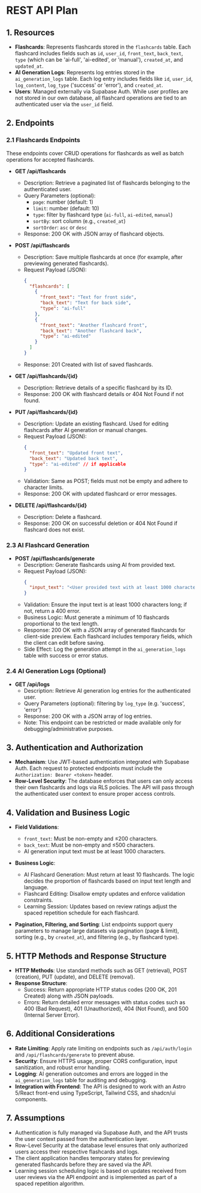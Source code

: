 # REST API Plan

## 1. Resources

- **Flashcards**: Represents flashcards stored in the `flashcards` table. Each flashcard includes fields such as `id`, `user_id`, `front_text`, `back_text`, `type` (which can be 'ai-full', 'ai-edited', or 'manual'), `created_at`, and `updated_at`.
- **AI Generation Logs**: Represents log entries stored in the `ai_generation_logs` table. Each log entry includes fields like `id`, `user_id`, `log_content`, `log_type` ('success' or 'error'), and `created_at`.
- **Users**: Managed externally via Supabase Auth. While user profiles are not stored in our own database, all flashcard operations are tied to an authenticated user via the `user_id` field. 

## 2. Endpoints

### 2.1 Flashcards Endpoints

These endpoints cover CRUD operations for flashcards as well as batch operations for accepted flashcards.

- **GET /api/flashcards**
  - Description: Retrieve a paginated list of flashcards belonging to the authenticated user.
  - Query Parameters (optional):
    - `page`: number (default: 1)
    - `limit`: number (default: 10)
    - `type`: filter by flashcard type (`ai-full`, `ai-edited`, `manual`)
    - `sortBy`: sort column (e.g., `created_at`)
    - `sortOrder`: `asc` or `desc`
  - Response: 200 OK with JSON array of flashcard objects.

- **POST /api/flashcards**
  - Description: Save multiple flashcards at once (for example, after previewing generated flashcards).
  - Request Payload (JSON):
    ```json
    {
      "flashcards": [
        {
          "front_text": "Text for front side",
          "back_text": "Text for back side",
          "type": "ai-full"
        },
        {
          "front_text": "Another flashcard front",
          "back_text": "Another flashcard back",
          "type": "ai-edited"
        }
      ]
    }
    ```
  - Response: 201 Created with list of saved flashcards.
  
- **GET /api/flashcards/{id}**
  - Description: Retrieve details of a specific flashcard by its ID.
  - Response: 200 OK with flashcard details or 404 Not Found if not found.

- **PUT /api/flashcards/{id}**
  - Description: Update an existing flashcard. Used for editing flashcards after AI generation or manual changes.
  - Request Payload (JSON):
    ```json
    {
      "front_text": "Updated front text",
      "back_text": "Updated back text",
      "type": "ai-edited" // if applicable
    }
    ```
  - Validation: Same as POST; fields must not be empty and adhere to character limits.
  - Response: 200 OK with updated flashcard or error messages.

- **DELETE /api/flashcards/{id}**
  - Description: Delete a flashcard.
  - Response: 200 OK on successful deletion or 404 Not Found if flashcard does not exist.

### 2.3 AI Flashcard Generation

- **POST /api/flashcards/generate**
  - Description: Generate flashcards using AI from provided text.
  - Request Payload (JSON):
    ```json
    {
      "input_text": "<User provided text with at least 1000 characters>"
    }
    ```
  - Validation: Ensure the input text is at least 1000 characters long; if not, return a 400 error.
  - Business Logic: Must generate a minimum of 10 flashcards proportional to the text length.
  - Response: 200 OK with a JSON array of generated flashcards for client-side preview. Each flashcard includes temporary fields, which the client can edit before saving.
  - Side Effect: Log the generation attempt in the `ai_generation_logs` table with success or error status.

### 2.4 AI Generation Logs (Optional)

- **GET /api/logs**
  - Description: Retrieve AI generation log entries for the authenticated user.
  - Query Parameters (optional): filtering by `log_type` (e.g. 'success', 'error')
  - Response: 200 OK with a JSON array of log entries.
  - Note: This endpoint can be restricted or made available only for debugging/administrative purposes.

## 3. Authentication and Authorization

- **Mechanism**: Use JWT-based authentication integrated with Supabase Auth. Each request to protected endpoints must include the `Authorization: Bearer <token>` header.
- **Row-Level Security**: The database enforces that users can only access their own flashcards and logs via RLS policies. The API will pass through the authenticated user context to ensure proper access controls.

## 4. Validation and Business Logic

- **Field Validations**:
  - `front_text`: Must be non-empty and ≤200 characters.
  - `back_text`: Must be non-empty and ≤500 characters.
  - AI generation input text must be at least 1000 characters.

- **Business Logic**:
  - AI Flashcard Generation: Must return at least 10 flashcards. The logic decides the proportion of flashcards based on input text length and language.
  - Flashcard Editing: Disallow empty updates and enforce validation constraints.
  - Learning Session: Updates based on review ratings adjust the spaced repetition schedule for each flashcard.

- **Pagination, Filtering, and Sorting**: List endpoints support query parameters to manage large datasets via pagination (page & limit), sorting (e.g., by `created_at`), and filtering (e.g., by flashcard type).

## 5. HTTP Methods and Response Structure

- **HTTP Methods**: Use standard methods such as GET (retrieval), POST (creation), PUT (update), and DELETE (removal).
- **Response Structure**:
  - Success: Return appropriate HTTP status codes (200 OK, 201 Created) along with JSON payloads.
  - Errors: Return detailed error messages with status codes such as 400 (Bad Request), 401 (Unauthorized), 404 (Not Found), and 500 (Internal Server Error).

## 6. Additional Considerations

- **Rate Limiting**: Apply rate limiting on endpoints such as `/api/auth/login` and `/api/flashcards/generate` to prevent abuse.
- **Security**: Ensure HTTPS usage, proper CORS configuration, input sanitization, and robust error handling.
- **Logging**: AI generation outcomes and errors are logged in the `ai_generation_logs` table for auditing and debugging.
- **Integration with Frontend**: The API is designed to work with an Astro 5/React front-end using TypeScript, Tailwind CSS, and shadcn/ui components.

## 7. Assumptions

- Authentication is fully managed via Supabase Auth, and the API trusts the user context passed from the authentication layer.
- Row-Level Security at the database level ensures that only authorized users access their respective flashcards and logs.
- The client application handles temporary states for previewing generated flashcards before they are saved via the API.
- Learning session scheduling logic is based on updates received from user reviews via the API endpoint and is implemented as part of a spaced repetition algorithm. 